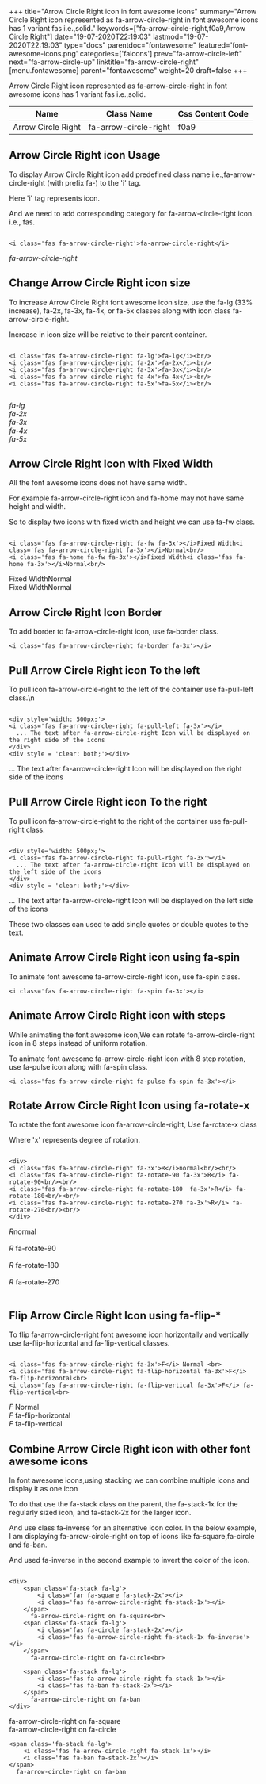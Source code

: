 +++
title="Arrow Circle Right icon in font awesome icons"
summary="Arrow Circle Right icon represented as fa-arrow-circle-right in font awesome icons has 1 variant fas i.e.,solid."
keywords=["fa-arrow-circle-right,f0a9,Arrow Circle Right"]
date="19-07-2020T22:19:03"
lastmod="19-07-2020T22:19:03"
type="docs"
parentdoc="fontawesome"
featured='font-awesome-icons.png'
categories=['faicons']
prev="fa-arrow-circle-left"
next="fa-arrow-circle-up"
linktitle="fa-arrow-circle-right"
[menu.fontawesome]
parent="fontawesome"
weight=20
draft=false
+++


Arrow Circle Right icon represented as fa-arrow-circle-right in font awesome icons has 1 variant fas i.e.,solid.

<div class='table-responsive'><table class='table'><thead><tr><th>Name</th><th>Class Name</th><th>Css Content Code</th></tr></thead><tbody><tr><td>Arrow Circle Right</td><td>fa-arrow-circle-right</td><td>f0a9</td></tr></tbody></table></div>



## Arrow Circle Right icon Usage

To display Arrow Circle Right icon add predefined class name i.e.,fa-arrow-circle-right (with prefix fa-) to the 'i' tag.

Here 'i' tag represents icon.

And we need to add corresponding category for fa-arrow-circle-right icon. i.e., fas.


```

<i class='fas fa-arrow-circle-right'>fa-arrow-circle-right</i>
```

<i class='fas fa-arrow-circle-right'>fa-arrow-circle-right</i>




## Change Arrow Circle Right icon size
To increase Arrow Circle Right font awesome icon size, use the fa-lg (33% increase), fa-2x, fa-3x, fa-4x, or fa-5x classes along with icon class fa-arrow-circle-right.

Increase in icon size will be relative to their parent container. 

```

<i class='fas fa-arrow-circle-right fa-lg'>fa-lg</i><br/>
<i class='fas fa-arrow-circle-right fa-2x'>fa-2x</i><br/>
<i class='fas fa-arrow-circle-right fa-3x'>fa-3x</i><br/>
<i class='fas fa-arrow-circle-right fa-4x'>fa-4x</i><br/>
<i class='fas fa-arrow-circle-right fa-5x'>fa-5x</i><br/>
            
```

<i class='fas fa-arrow-circle-right fa-lg'>fa-lg</i><br/>
<i class='fas fa-arrow-circle-right fa-2x'>fa-2x</i><br/>
<i class='fas fa-arrow-circle-right fa-3x'>fa-3x</i><br/>
<i class='fas fa-arrow-circle-right fa-4x'>fa-4x</i><br/>
<i class='fas fa-arrow-circle-right fa-5x'>fa-5x</i><br/>
            



## Arrow Circle Right Icon with Fixed Width 

All the font awesome icons does not have same width.

For example fa-arrow-circle-right icon and fa-home may not have same height and width.

So to display two icons with fixed width and height we can use fa-fw class.


```

<i class='fas fa-arrow-circle-right fa-fw fa-3x'></i>Fixed Width<i class='fas fa-arrow-circle-right fa-3x'></i>Normal<br/>
<i class='fas fa-home fa-fw fa-3x'></i>Fixed Width<i class='fas fa-home fa-3x'></i>Normal<br/>
```

<i class='fas fa-arrow-circle-right fa-fw fa-3x'></i>Fixed Width<i class='fas fa-arrow-circle-right fa-3x'></i>Normal<br/>
<i class='fas fa-home fa-fw fa-3x'></i>Fixed Width<i class='fas fa-home fa-3x'></i>Normal<br/>



## Arrow Circle Right Icon Border 

To add border to fa-arrow-circle-right icon, use fa-border class.


```
<i class='fas fa-arrow-circle-right fa-border fa-3x'></i>

```
<i class='fas fa-arrow-circle-right fa-border fa-3x'></i>





## Pull Arrow Circle Right icon To the left

To pull icon fa-arrow-circle-right to the left of the container use fa-pull-left class.\n

```

<div style='width: 500px;'>
<i class='fas fa-arrow-circle-right fa-pull-left fa-3x'></i>
  ... The text after fa-arrow-circle-right Icon will be displayed on the right side of the icons
</div>
<div style = 'clear: both;'></div>
```

<div style='width: 500px;'>
<i class='fas fa-arrow-circle-right fa-pull-left fa-3x'></i>
  ... The text after fa-arrow-circle-right Icon will be displayed on the right side of the icons
</div>
<div style = 'clear: both;'></div>




## Pull Arrow Circle Right icon To the right
To pull icon fa-arrow-circle-right to the right of the container use fa-pull-right class.

```

<div style='width: 500px;'>
<i class='fas fa-arrow-circle-right fa-pull-right fa-3x'></i>
  ... The text after fa-arrow-circle-right Icon will be displayed on the left side of the icons
</div>
<div style = 'clear: both;'></div>
```

<div style='width: 500px;'>
<i class='fas fa-arrow-circle-right fa-pull-right fa-3x'></i>
  ... The text after fa-arrow-circle-right Icon will be displayed on the left side of the icons
</div>
<div style = 'clear: both;'></div>

These two classes can used to add single quotes or double quotes to the text.


## Animate Arrow Circle Right icon using fa-spin
To animate font awesome fa-arrow-circle-right icon, use fa-spin class.

```
<i class='fas fa-arrow-circle-right fa-spin fa-3x'></i>
```
<i class='fas fa-arrow-circle-right fa-spin fa-3x'></i>




## Animate Arrow Circle Right icon with steps
While animating the font awesome icon,We can rotate fa-arrow-circle-right icon in 8 steps instead of uniform rotation.

To animate font awesome fa-arrow-circle-right icon with 8 step rotation, use fa-pulse icon along with fa-spin class.


```
<i class='fas fa-arrow-circle-right fa-pulse fa-spin fa-3x'></i>

```
<i class='fas fa-arrow-circle-right fa-pulse fa-spin fa-3x'></i>





## Rotate Arrow Circle Right Icon using fa-rotate-x
To rotate the font awesome icon fa-arrow-circle-right, Use fa-rotate-x class

Where 'x' represents degree of rotation.


```

<div>
<i class='fas fa-arrow-circle-right fa-3x'>R</i>normal<br/><br/>
<i class='fas fa-arrow-circle-right fa-rotate-90 fa-3x'>R</i> fa-rotate-90<br/><br/> 
<i class='fas fa-arrow-circle-right fa-rotate-180  fa-3x'>R</i> fa-rotate-180<br/><br/> 
<i class='fas fa-arrow-circle-right fa-rotate-270 fa-3x'>R</i> fa-rotate-270<br/><br/>
</div>
```

<div>
<i class='fas fa-arrow-circle-right fa-3x'>R</i>normal<br/><br/>
<i class='fas fa-arrow-circle-right fa-rotate-90 fa-3x'>R</i> fa-rotate-90<br/><br/> 
<i class='fas fa-arrow-circle-right fa-rotate-180  fa-3x'>R</i> fa-rotate-180<br/><br/> 
<i class='fas fa-arrow-circle-right fa-rotate-270 fa-3x'>R</i> fa-rotate-270<br/><br/>
</div>




## Flip Arrow Circle Right Icon using fa-flip-*
To flip fa-arrow-circle-right font awesome icon horizontally and vertically use fa-flip-horizontal and fa-flip-vertical classes. 

```

<i class='fas fa-arrow-circle-right fa-3x'>F</i> Normal <br>
<i class='fas fa-arrow-circle-right fa-flip-horizontal fa-3x'>F</i> fa-flip-horizontal<br>
<i class='fas fa-arrow-circle-right fa-flip-vertical fa-3x'>F</i> fa-flip-vertical<br>
```

<i class='fas fa-arrow-circle-right fa-3x'>F</i> Normal <br>
<i class='fas fa-arrow-circle-right fa-flip-horizontal fa-3x'>F</i> fa-flip-horizontal<br>
<i class='fas fa-arrow-circle-right fa-flip-vertical fa-3x'>F</i> fa-flip-vertical<br>




## Combine Arrow Circle Right icon with other font awesome icons
In font awesome icons,using stacking we can combine multiple icons and display it as one icon 

To do that use the fa-stack class on the parent, the fa-stack-1x for the regularly sized icon, and fa-stack-2x for the larger icon.

And use class fa-inverse for an alternative icon color. 
In the below example, I am displaying fa-arrow-circle-right on top of icons like fa-square,fa-circle and fa-ban.

And used fa-inverse in the second example to invert the color of the icon.

```

<div>
    <span class='fa-stack fa-lg'>
        <i class='far fa-square fa-stack-2x'></i>
        <i class='fas fa-arrow-circle-right fa-stack-1x'></i>
    </span>
      fa-arrow-circle-right on fa-square<br>
    <span class='fa-stack fa-lg'>
        <i class='fas fa-circle fa-stack-2x'></i>
        <i class='fas fa-arrow-circle-right fa-stack-1x fa-inverse'></i>
    </span>
      fa-arrow-circle-right on fa-circle<br>

    <span class='fa-stack fa-lg'>
        <i class='fas fa-arrow-circle-right fa-stack-1x'></i>
        <i class='fas fa-ban fa-stack-2x'></i>
    </span>
      fa-arrow-circle-right on fa-ban
</div>
```

<div>
    <span class='fa-stack fa-lg'>
        <i class='far fa-square fa-stack-2x'></i>
        <i class='fas fa-arrow-circle-right fa-stack-1x'></i>
    </span>
      fa-arrow-circle-right on fa-square<br>
    <span class='fa-stack fa-lg'>
        <i class='fas fa-circle fa-stack-2x'></i>
        <i class='fas fa-arrow-circle-right fa-stack-1x fa-inverse'></i>
    </span>
      fa-arrow-circle-right on fa-circle<br>

    <span class='fa-stack fa-lg'>
        <i class='fas fa-arrow-circle-right fa-stack-1x'></i>
        <i class='fas fa-ban fa-stack-2x'></i>
    </span>
      fa-arrow-circle-right on fa-ban
</div>






